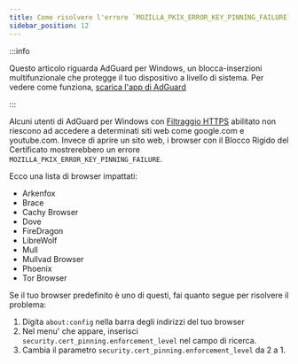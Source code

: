 ```yaml
---
title: Come risolvere l'errore `MOZILLA_PKIX_ERROR_KEY_PINNING_FAILURE`
sidebar_position: 12
---
```


:::info

Questo articolo riguarda AdGuard per Windows, un blocca-inserzioni multifunzionale che protegge il tuo dispositivo a livello di sistema. Per vedere come funziona, [scarica l'app di AdGuard](https://agrd.io/download-kb-adblock)

:::

Alcuni utenti di AdGuard per Windows con [Filtraggio HTTPS](/general/https-filtering/what-is-https-filtering) abilitato non riescono ad accedere a determinati siti web come google.com e youtube.com. Invece di aprire un sito web, i browser con il Blocco Rigido del Certificato mostrerebbero un errore `MOZILLA_PKIX_ERROR_KEY_PINNING_FAILURE`.

Ecco una lista di browser impattati:

- Arkenfox
- Brace
- Cachy Browser
- Dove
- FireDragon
- LibreWolf
- Mull
- Mullvad Browser
- Phoenix
- Tor Browser

Se il tuo browser predefinito è uno di questi, fai quanto segue per risolvere il problema:

1. Digita `about:config` nella barra degli indirizzi del tuo browser
2. Nel menu' che appare, inserisci `security.cert_pinning.enforcement_level` nel campo di ricerca.
3. Cambia il parametro `security.cert_pinning.enforcement_level` da 2 a 1.
